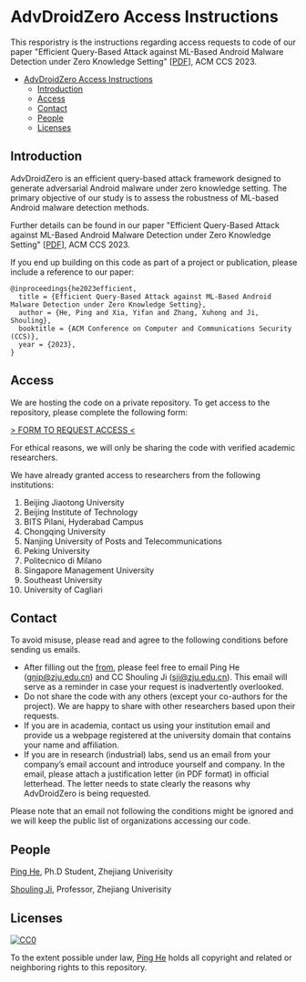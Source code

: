 # AdvDroidZero Access Instructions

This resporistry is the instructions regarding access requests to code of our paper "Efficient Query-Based Attack against ML-Based Android Malware Detection under Zero Knowledge Setting" [[PDF](https://arxiv.org/pdf/2309.01866.pdf)], ACM CCS 2023.

- [AdvDroidZero Access Instructions](#advdroidzero-access-instructions)
  - [Introduction](#introduction)
  - [Access](#access)
  - [Contact](#contact)
  - [People](#people)
  - [Licenses](#licenses)


## Introduction

AdvDroidZero is an efficient query-based attack framework designed to generate adversarial Android malware under zero knowledge setting.
The primary objective of our study is to assess the robustness of ML-based Android malware detection methods.

Further details can be found in our paper "Efficient Query-Based Attack against ML-Based Android Malware Detection under Zero Knowledge Setting" [[PDF](https://arxiv.org/pdf/2309.01866.pdf)], ACM CCS 2023.

If you end up building on this code as part of a project or publication, please include a reference to our paper:

```
@inproceedings{he2023efficient,
  title = {Efficient Query-Based Attack against ML-Based Android Malware Detection under Zero Knowledge Setting},
  author = {He, Ping and Xia, Yifan and Zhang, Xuhong and Ji, Shouling},
  booktitle = {ACM Conference on Computer and Communications Security (CCS)},
  year = {2023},
}
```

## Access

We are hosting the code on a private repository. To get access to the repository, please complete the following form: 

[> FORM TO REQUEST ACCESS <](https://forms.gle/WKWUjHRpNJX8BsnP8)

For ethical reasons, we will only be sharing the code with verified academic researchers.

We have already granted access to researchers from the following institutions:

1. Beijing Jiaotong University
2. Beijing Institute of Technology
3. BITS Pilani, Hyderabad Campus
4. Chongqing University
5. Nanjing University of Posts and Telecommunications
6. Peking University
7. Politecnico di Milano
8. Singapore Management University
9. Southeast University
10. University of Cagliari


## Contact

To avoid misuse, please read and agree to the following conditions before sending us emails.

- After filling out the [from](https://forms.gle/WKWUjHRpNJX8BsnP8), please feel free to email Ping He (gnip@zju.edu.cn) and CC Shouling Ji (sji@zju.edu.cn). This email will serve as a reminder in case your request is inadvertently overlooked.
- Do not share the code with any others (except your co-authors for the project). We are happy to share with other researchers based upon their requests.
- If you are in academia, contact us using your institution email and provide us a webpage registered at the university domain that contains your name and affiliation.
- If you are in research (industrial) labs, send us an email from your company’s email account and introduce yourself and company. In the email, please attach a justification letter (in PDF format) in official letterhead. The letter needs to state clearly the reasons why AdvDroidZero is being requested.

Please note that an email not following the conditions might be ignored and we will keep the public list of organizations accessing our code.

## People

[Ping He](https://gnip.website/), Ph.D Student, Zhejiang Univerisity

[Shouling Ji](https://person.zju.edu.cn/en/sji), Professor, Zhejiang Univerisity

## Licenses

[![CC0](http://i.creativecommons.org/p/zero/1.0/88x31.png)](http://creativecommons.org/publicdomain/zero/1.0/)

To the extent possible under law, [Ping He](https://gnip.website/) holds all copyright and related or neighboring rights to this repository.
